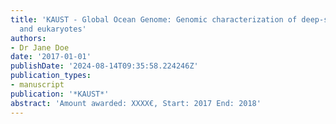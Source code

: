 ```yaml
---
title: 'KAUST - Global Ocean Genome: Genomic characterization of deep-sea prokaryotes
  and eukaryotes'
authors:
- Dr Jane Doe
date: '2017-01-01'
publishDate: '2024-08-14T09:35:58.224246Z'
publication_types:
- manuscript
publication: '*KAUST*'
abstract: 'Amount awarded: XXXX€, Start: 2017 End: 2018'
---
```

